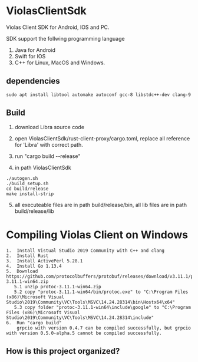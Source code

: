 # ViolasClientSdk
Violas Client SDK for Android, IOS and PC.

SDK support the follwing programming language 
1. Java for Android
2. Swift for IOS
3. C++ for Linux, MacOS and Windows.

## dependencies
```
sudo apt install libtool automake autoconf gcc-8 libstdc++-dev clang-9
```

## Build

1. download Libra source code 

2. open ViolasClientSdk/rust-client-proxy/cargo.toml, replace all reference for 'Libra' with correct path.

3. run "cargo build --release"

4. in path ViolasClientSdk

```
./autogen.sh
./build_setup.sh
cd build/release
make install-strip
```
5. all executeable files are in path build/release/bin,
   all lib files are in path build/release/lib

# Compiling Violas Client on Windows 

```
1. 	Install Vistual Studio 2019 Community with C++ and clang
2. 	Install Rust
3. 	Install ActivePerl 5.28.1
4. 	Install Go 1.13.4
5. 	Download https://github.com/protocolbuffers/protobuf/releases/download/v3.11.1/protoc-3.11.1-win64.zip
   5.1 unzip protoc-3.11.1-win64.zip
   5.2 copy "protoc-3.11.1-win64/bin/protoc.exe" to "C:\Program Files (x86)\Microsoft Visual Studio\2019\Community\VC\Tools\MSVC\14.24.28314\bin\Hostx64\x64"
   5.3 copy folder "protoc-3.11.1-win64\include\google" to "C:\Program Files (x86)\Microsoft Visual Studio\2019\Community\VC\Tools\MSVC\14.24.28314\include"
6. 	Run "cargo build"
	grpcio with version 0.4.7 can be compiled successfully, but grpcio with version 0.5.0-alpha.5 cannot be compiled successfully.

```

## How is this project organized?
```
```
